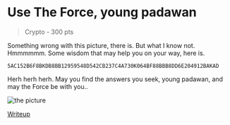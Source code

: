 # Use The Force, young padawan
> Crypto - 300 pts

Something wrong with this picture, there is. But what I know not. Hmmmmmm.
Some wisdom that may help you on your way, here is.  

```
5AC152B6F8BKDB8BB12959548D542CB237C4A730K064BF88BBB8DD6E204912BAKAD
```

Herh herh herh. May you find the answers you seek, young padawan, and may the Force be with you..

![the picture](../dog_picture/smiling_dog.png)


[Writeup](./writeup.md)